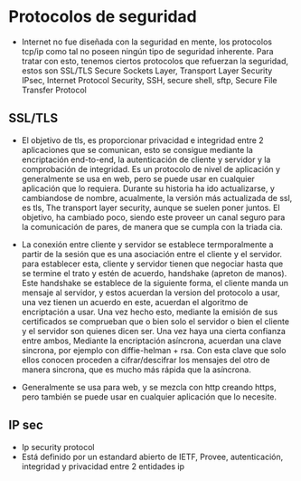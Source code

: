 


# Protocolos de seguridad

- Internet no fue diseñada con la seguridad en mente, los protocolos tcp/ip como tal no poseen ningún tipo de seguridad inherente. Para 
tratar con esto, tenemos ciertos protocolos que refuerzan la seguridad, estos son SSL/TLS Secure Sockets Layer, Transport Layer Security
IPsec, Internet Protocol Security, SSH, secure shell, sftp, Secure File Transfer Protocol

## SSL/TLS
- El objetivo de tls, es proporcionar privacidad e integridad entre 2 aplicaciones que se comunican, esto se consigue mediante la encriptación
end-to-end, la autenticación de cliente y servidor y la comprobación de integridad. Es un protocolo de nivel de aplicación y generalmente
se usa en web, pero se puede usar en cualquier aplicación que lo requiera. Durante su historia ha ido actualizarse, y cambiandose de nombre,
acualmente, la versión más actualizada de ssl, es tls, The transport layer security, aunque se suelen poner juntos. El objetivo, ha cambiado
poco, siendo este proveer un canal seguro para la comunicación de pares, de manera que se cumpla con la triada cia.

- La conexión entre cliente y servidor se establece termporalmente a partir de la sesión que es una asociación entre el cliente y el servidor.
para establecer esta, cliente y servidor tienen que negociar hasta que se termine el trato y estén de acuerdo, handshake (apreton de manos).
Este handshake se establece de la siguiente forma, el cliente manda un mensaje al servidor, y estos acuerdan la version del protocolo a usar, 
una vez tienen un acuerdo en este, acuerdan el algoritmo de encriptación a usar. Una vez hecho esto, mediante la emisión de sus certificados
se comprueban que o bien solo el servidor o bien el cliente y el servidor son quienes dicen ser. Una vez haya una cierta confianza entre ambos,
Mediante la encriptación asíncrona, acuerdan una clave sincrona, por ejemplo con diffie-helman + rsa. Con esta clave que solo ellos conocen
proceden a cifrar/descifrar los mensajes del otro de manera sincrona, que es mucho más rápida que la asíncrona.

- Generalmente se usa para web, y se mezcla con http creando https, pero también se puede usar en cualquier aplicación que lo necesite.


## IP sec
- Ip security protocol
- Está definido por un estandard abierto de IETF, Provee, autenticación, integridad y privacidad entre 2 entidades ip
